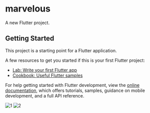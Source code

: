 # marvelous

A new Flutter project.

## Getting Started

This project is a starting point for a Flutter application.

A few resources to get you started if this is your first Flutter project:

- [Lab: Write your first Flutter app](https://docs.flutter.dev/get-started/codelab)
- [Cookbook: Useful Flutter samples](https://docs.flutter.dev/cookbook)

For help getting started with Flutter development, view the
[online documentation](https://docs.flutter.dev/), which offers tutorials,
samples, guidance on mobile development, and a full API reference.

![1](https://user-images.githubusercontent.com/69806532/185982664-84c1f237-cc82-4406-9f55-e6c3369fd162.jpg)
![2](https://user-images.githubusercontent.com/69806532/185982984-ce4211ce-9719-420e-a804-65f4f3a2b247.jpg)





